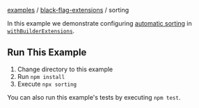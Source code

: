 [examples][1] / [black-flag-extensions][2] / sorting

In this example we demonstrate configuring [automatic sorting][3] in
[`withBuilderExtensions`][4].

## Run This Example

1. Change directory to this example
2. Run `npm install`
3. Execute `npx sorting`

You can also run this example's tests by executing `npm test`.

[1]: ../../README.md
[2]: ../README.md
[3]: ../../../packages/extensions/README.md#automatic-sorting-of-options
[4]: ../../../packages/extensions/README.md#withbuilderextensions
